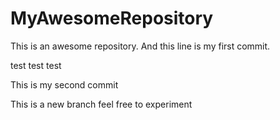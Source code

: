 # MyAwesomeRepository
This is an awesome repository.
And this line is my first commit.

test test test

This is my second commit

This is a new branch feel free to experiment